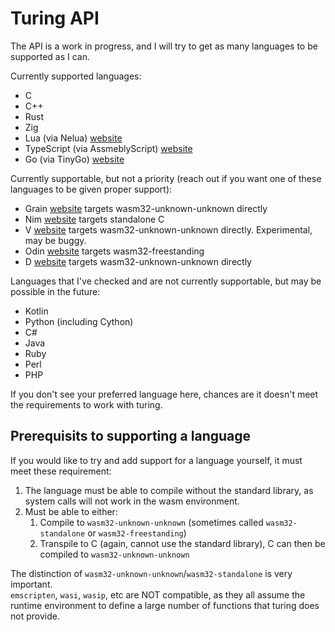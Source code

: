# Turing API

The API is a work in progress, and I will try to get as many languages to be supported as I can.  

Currently supported languages:  
- C
- C++
- Rust
- Zig
- Lua (via Nelua)                 [website](https://nelua.io/)
- TypeScript (via AssmeblyScript) [website](https://www.assemblyscript.org/)
- Go (via TinyGo)                 [website](https://tinygo.org/)

Currently supportable, but not a priority (reach out if you want one of these languages to be given proper support):
- Grain [website](https://grain-lang.org/) targets wasm32-unknown-unknown directly
- Nim   [website](https://nim-lang.org/)   targets standalone C
- V     [website](https://vlang.io/)       targets wasm32-unknown-unknown directly. Experimental, may be buggy.
- Odin  [website](https://odin-lang.org/)  targets wasm32-freestanding
- D     [website](https://dlang.org/)      targets wasm32-unknown-unknown directly

Languages that I've checked and are not currently supportable, but may be possible in the future:
- Kotlin
- Python (including Cython)
- C#
- Java
- Ruby
- Perl
- PHP


If you don't see your preferred language here, chances are it doesn't meet the requirements to work with turing.  

## Prerequisits to supporting a language
If you would like to try and add support for a language yourself, it must meet these requirement:  
1. The language must be able to compile without the standard library, as system calls will not work in the wasm environment.  
2. Must be able to either:
    1. Compile to `wasm32-unknown-unknown` (sometimes called `wasm32-standalone` or `wasm32-freestanding`)
    2. Transpile to C (again, cannot use the standard library), C can then be compiled to `wasm32-unknown-unknown`

The distinction of `wasm32-unknown-unknown`/`wasm32-standalone` is very important.  
`emscripten`, `wasi`, `wasip`, etc are NOT compatible, as they all assume the runtime
environment to define a large number of functions that turing does not provide.  



